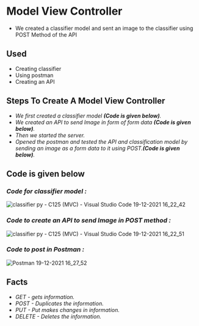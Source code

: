 # Model View Controller

* We created a classifier model and sent an image to the classifier using POST Method of the API

 ## Used
  * Creating classifier
  * Using postman
  * Creating an API

## Steps To Create A Model View Controller
  * *We first created a classifier model **(Code is given below)**.*
  * *We created an API to send Image in form of form data **(Code is given below)**.*
  * *Then we started the server.*
  * *Opened the postman and tested the API and classification model by sending an image as a form data to it using POST.**(Code is given below)**.*

## Code is given below
### *Code for classifier model :*
![classifier py - C125 (MVC) - Visual Studio Code 19-12-2021 16_22_42](https://user-images.githubusercontent.com/74312429/146672420-52e30ff3-8221-4eb8-aaf1-4dd468e34e05.png)
### *Code to create an API to send Image in POST method :* 
![classifier py - C125 (MVC) - Visual Studio Code 19-12-2021 16_22_51](https://user-images.githubusercontent.com/74312429/146672424-4f6672e1-975d-42d0-a4c6-7d01374bb819.png)
### *Code to post in Postman :*
![Postman 19-12-2021 16_27_52](https://user-images.githubusercontent.com/74312429/146672509-ef511e85-5c4f-4ba2-9c76-1f43394f5e6f.png)

## Facts
 * *GET - gets information.*
 * *POST - Duplicates the information.*
 * *PUT - Put makes changes in information.*
 * *DELETE - Deletes the information.*
